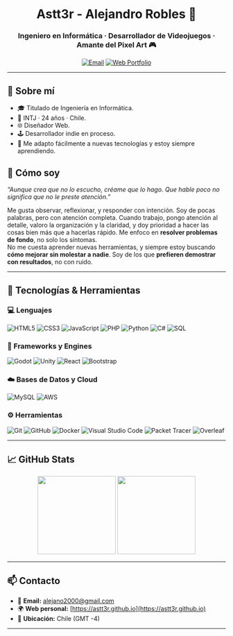 <h1 align="center">Astt3r - Alejandro Robles 👋</h1>
<h3 align="center">Ingeniero en Informática · Desarrollador de Videojuegos · Amante del Pixel Art 🎮</h3>

<p align="center">
  <a href="mailto:alejano2000@gmail.com"><img src="https://img.shields.io/badge/email-alejano2000@gmail.com-blue?style=flat&logo=gmail" alt="Email"></a>
  <a href="https://astt3r.github.io"><img src="https://img.shields.io/badge/Portafolio-Web-%23E34F26?style=flat&logo=githubpages&logoColor=white" alt="Web Portfolio"></a>
</p>

---

## 🙋 Sobre mí

- 🎓 Titulado de Ingeniería en Informática.
- 🧠 INTJ · 24 años · Chile.
- 🌐 Diseñador Web.
- 🕹️ Desarrollador indie en proceso.
- 🧰 Me adapto fácilmente a nuevas tecnologías y estoy siempre aprendiendo.

## 🧍 Cómo soy

_“Aunque crea que no lo escucho, créame que lo hago. Que hable poco no significa que no le preste atención.”_

Me gusta observar, reflexionar, y responder con intención. Soy de pocas palabras, pero con atención completa.
Cuando trabajo, pongo atención al detalle, valoro la organización y la claridad, y doy prioridad a hacer las cosas bien más que a hacerlas rápido. Me enfoco en **resolver problemas de fondo**, no solo los síntomas.  
No me cuesta aprender nuevas herramientas, y siempre estoy buscando **cómo mejorar sin molestar a nadie**. Soy de los que **prefieren demostrar con resultados**, no con ruido.

---

## 🧠 Tecnologías & Herramientas

### 💻 Lenguajes
![HTML5](https://img.shields.io/badge/HTML5-E34F26?style=flat&logo=html5&logoColor=white)
![CSS3](https://img.shields.io/badge/CSS3-1572B6?style=flat&logo=css3&logoColor=white)
![JavaScript](https://img.shields.io/badge/JavaScript-F7DF1E?style=flat&logo=javascript&logoColor=black)
![PHP](https://img.shields.io/badge/PHP-777BB4?style=flat&logo=php&logoColor=white)
![Python](https://img.shields.io/badge/Python-3776AB?style=flat&logo=python&logoColor=white)
![C#](https://img.shields.io/badge/C%23-239120?style=flat&logo=c-sharp&logoColor=white)
![SQL](https://img.shields.io/badge/SQL-4479A1?style=flat&logo=mysql&logoColor=white)

### 🧪 Frameworks y Engines
![Godot](https://img.shields.io/badge/Godot-478CBF?style=flat&logo=godot-engine&logoColor=white)
![Unity](https://img.shields.io/badge/Unity-000000?style=flat&logo=unity&logoColor=white)
![React](https://img.shields.io/badge/React-61DAFB?style=flat&logo=react&logoColor=black)
![Bootstrap](https://img.shields.io/badge/Bootstrap-7952B3?style=flat&logo=bootstrap&logoColor=white)

### ☁️ Bases de Datos y Cloud
![MySQL](https://img.shields.io/badge/MySQL-4479A1?style=flat&logo=mysql&logoColor=white)
![AWS](https://img.shields.io/badge/AWS-232F3E?style=flat&logo=amazonaws&logoColor=white)

### ⚙️ Herramientas
![Git](https://img.shields.io/badge/Git-F05032?style=flat&logo=git&logoColor=white)
![GitHub](https://img.shields.io/badge/GitHub-181717?style=flat&logo=github&logoColor=white)
![Docker](https://img.shields.io/badge/Docker-2496ED?style=flat&logo=docker&logoColor=white)
![Visual Studio Code](https://img.shields.io/badge/VS%20Code-007ACC?style=flat&logo=visualstudiocode&logoColor=white)
![Packet Tracer](https://img.shields.io/badge/Cisco%20PT-1BA0D7?style=flat&logo=cisco&logoColor=white)
![Overleaf](https://img.shields.io/badge/LaTeX-47A141?style=flat&logo=latex&logoColor=white)

---

## 📈 GitHub Stats

<p align="center">
  <img src="https://github-readme-stats.vercel.app/api?username=Astt3r&show_icons=true&theme=dark&count_private=true" height="180">
  <img src="https://github-readme-stats.vercel.app/api/top-langs/?username=Astt3r&layout=compact&theme=dark" height="180">
</p>

---

## 📫 Contacto

- 📧 **Email:** [alejano2000@gmail.com](mailto:alejano2000@gmail.com)
- 🌍 **Web personal:** [https://astt3r.github.io](https://astt3r.github.io)
- 📌 **Ubicación:** Chile (GMT -4)

---
